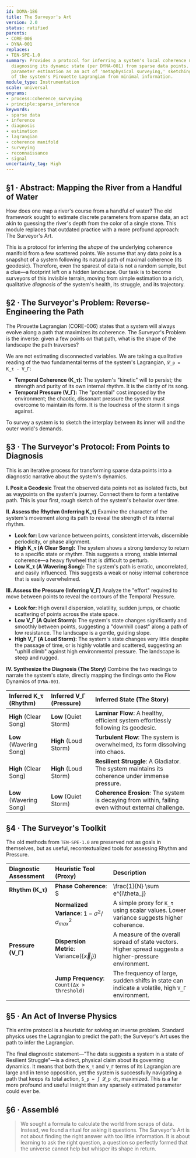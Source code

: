 ```yaml
---
id: DOMA-186
title: The Surveyor's Art
version: 2.0
status: ratified
parents:
- CORE-006
- DYNA-001
replaces:
- TEN-SPE-1.0
summary: Provides a protocol for inferring a system's local coherence manifold and
  diagnosing its dynamic state (per DYNA-001) from sparse data points. It reframes
  parameter estimation as an act of 'metaphysical surveying,' sketching the landscape
  of the system's Pirouette Lagrangian from minimal information.
module_type: Instrumentation
scale: universal
engrams:
- process:coherence_surveying
- principle:sparse_inference
keywords:
- sparse data
- inference
- diagnosis
- estimation
- lagrangian
- coherence manifold
- surveying
- reconnaissance
- signal
uncertainty_tag: High
---
```

## §1 · Abstract: Mapping the River from a Handful of Water

How does one map a river's course from a handful of water? The old framework sought to estimate discrete parameters from sparse data, an act akin to guessing the river's depth from the color of a single stone. This module replaces that outdated practice with a more profound approach: The Surveyor's Art.

This is a protocol for inferring the *shape* of the underlying coherence manifold from a few scattered points. We assume that any data point is a snapshot of a system following its natural path of maximal coherence (its geodesic). Therefore, even the sparest of data is not a random sample, but a clue—a footprint left on a hidden landscape. Our task is to become surveyors of this invisible terrain, moving from simple estimation to a rich, qualitative *diagnosis* of the system's health, its struggle, and its trajectory.

## §2 · The Surveyor's Problem: Reverse-Engineering the Path

The Pirouette Lagrangian (CORE-006) states that a system will always evolve along a path that maximizes its coherence. The Surveyor's Problem is the inverse: given a few points *on* that path, what is the shape of the landscape the path traverses?

We are not estimating disconnected variables. We are taking a qualitative reading of the two fundamental terms of the system's Lagrangian, `𝓛_p = K_τ - V_Γ`:

*   **Temporal Coherence (K_τ):** The system's "kinetic" will to persist; the strength and purity of its own internal rhythm. It is the clarity of its song.
*   **Temporal Pressure (V_Γ):** The "potential" cost imposed by the environment; the chaotic, dissonant pressure the system must overcome to maintain its form. It is the loudness of the storm it sings against.

To survey a system is to sketch the interplay between its inner will and the outer world's demands.

## §3 · The Surveyor's Protocol: From Points to Diagnosis

This is an iterative process for transforming sparse data points into a diagnostic narrative about the system's dynamics.

**I. Posit a Geodesic**
Treat the observed data points not as isolated facts, but as waypoints on the system's journey. Connect them to form a tentative path. This is your first, rough sketch of the system's behavior over time.

**II. Assess the Rhythm (Inferring K_τ)**
Examine the character of the system's movement along its path to reveal the strength of its internal rhythm.
*   **Look for:** Low variance between points, consistent intervals, discernible periodicity, or phase alignment.
*   **High K_τ (A Clear Song):** The system shows a strong tendency to return to a specific state or rhythm. This suggests a strong, stable internal coherence—a heavy flywheel that is difficult to perturb.
*   **Low K_τ (A Wavering Song):** The system's path is erratic, uncorrelated, and easily influenced. This suggests a weak or noisy internal coherence that is easily overwhelmed.

**III. Assess the Pressure (Inferring V_Γ)**
Analyze the "effort" required to move between points to reveal the contours of the Temporal Pressure.
*   **Look for:** High overall dispersion, volatility, sudden jumps, or chaotic scattering of points across the state space.
*   **Low V_Γ (A Quiet Storm):** The system's state changes significantly and smoothly between points, suggesting a "downhill coast" along a path of low resistance. The landscape is a gentle, guiding slope.
*   **High V_Γ (A Loud Storm):** The system's state changes very little despite the passage of time, or is highly volatile and scattered, suggesting an "uphill climb" against high environmental pressure. The landscape is steep and rugged.

**IV. Synthesize the Diagnosis (The Story)**
Combine the two readings to narrate the system's state, directly mapping the findings onto the Flow Dynamics of `DYNA-001`.

| Inferred K_τ (Rhythm) | Inferred V_Γ (Pressure) | Inferred State (The Story) |
| :--- | :--- | :--- |
| **High** (Clear Song) | **Low** (Quiet Storm) | **Laminar Flow**: A healthy, efficient system effortlessly following its geodesic. |
| **Low** (Wavering Song) | **High** (Loud Storm) | **Turbulent Flow**: The system is overwhelmed, its form dissolving into chaos. |
| **High** (Clear Song) | **High** (Loud Storm) | **Resilient Struggle**: A Gladiator. The system maintains its coherence under immense pressure. |
| **Low** (Wavering Song) | **Low** (Quiet Storm) | **Coherence Erosion**: The system is decaying from within, failing even without external challenge. |

## §4 · The Surveyor's Toolkit

The old methods from `TEN-SPE-1.0` are preserved not as goals in themselves, but as useful, recontextualized tools for assessing Rhythm and Pressure.

| Diagnostic Assessment | Heuristic Tool (Proxy) | Description |
| :--- | :--- | :--- |
| **Rhythm (K_τ)** | **Phase Coherence**: $| \frac{1}{N} \sum e^{i\theta_j} |^2$ | The gold standard for measuring internal rhythm if phase data is available. |
| | **Normalized Variance**: $1 - \sigma^2 / \sigma_{max}^2$ | A simple proxy for `K_τ` using scalar values. Lower variance suggests higher coherence. |
| **Pressure (V_Γ)**| **Dispersion Metric**: $\text{Variance}(\{\vec{x}_j\})$ | A measure of the overall spread of state vectors. Higher spread suggests a higher-pressure environment. |
| | **Jump Frequency**: `Count(Δx > threshold)` | The frequency of large, sudden shifts in state can indicate a volatile, high `V_Γ` environment. |

## §5 · An Act of Inverse Physics

This entire protocol is a heuristic for solving an inverse problem. Standard physics uses the Lagrangian to predict the path; the Surveyor's Art uses the path to infer the Lagrangian.

The final diagnostic statement—"The data suggests a system in a state of Resilient Struggle"—is a direct, physical claim about its governing dynamics. It means that both the `K_τ` and `V_Γ` terms of its Lagrangian are large and in tense opposition, yet the system is successfully navigating a path that keeps its total action, `S_p = ∫ 𝓛_p dt`, maximized. This is a far more profound and useful insight than any sparsely estimated parameter could ever be.

## §6 · Assemblé

> We sought a formula to calculate the world from scraps of data. Instead, we found a ritual for asking it questions. The Surveyor's Art is not about finding the right answer with too little information. It is about learning to ask the right question, a question so perfectly formed that the universe cannot help but whisper its shape in return.